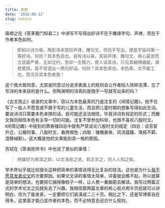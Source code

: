 ```yaml
---
title: 本色
date: '2018-08-12'
slug: nature
---
```


唐顺之在《答茅鹿门知县二》中讲写不写得出好诗不在于雕琢字句、声律，而在于作者本色如何。

> 即如以诗为喻，陶彭泽未尝较声律，雕句文，但信手写出，便是宇宙间第一等好诗。何则？其本色高也。自有诗以来，其较声律、雕句文、用心最苦而立说最严者，无如沈约，苦却一生精力，使人读其诗，只见其綑缚龌龊，满卷累牍，竟不曾道出一两句好话。何则？其本色卑也。本色卑，文不能工也，而况非其本色者哉！ 

这个我大致同意，尤其是同意过分追求表面上的规则会让作者陷入琐碎泥潭，忘了写诗的本来目的是什么。但陶渊明的诗真的是随手一写就写出来的吗？

《古文观止》收录的文章中，窃以为本色最真的乃是沈复的《闲情记趣》。他不仅写了一般人不愿意或不屑于写的儿童生活，而且把儿童时期的想象写得如此生动。要说诗词只需要本色来撑的话，我可能还没法相信，毕竟诗词有规定的形式；而散文我则相信本色有主导一切的可能。沈复不曾参加科举，也很不喜欢八股时文。《闲情记趣》中提到的萧爽楼四忌中就有严禁谈论八股时文的规定（四忌：谈官宦升迁、公廨时事、八股时文、看牌掷色；四取：慷慨豪爽、风流蕴藉、落拓不羁、澄静缄默）。这大概是他的文章能别具一格的原因。

苏轼在《答谢民师书》中也说了类似的事情：

> 扬雄好为艰深之辞，以文浅易之说，若正言之，则人人知之矣。

学术界似乎就比较擅长这种把简单的事情说得无比复杂的技法。这也是为什么[我不愿意发表论文](/en/2017/12/formatting-papers/)的次要原因。如果论文讲的事情太简单，评委就会瞧不起，所以就算是简单的想法，也要把它捆得像粽子一样，让人费一番脑筋去解读。我写过两篇正式的学术论文之后就失去了兴趣，我相信那两篇文章的核心观点用半页纸就可以讲明白，但为了能发表，一定要把它们装潢成二三十页。相比之下，还是写博客自在得多，这里面才能凸显作者的本色，而不必特意去迎合什么规则。
